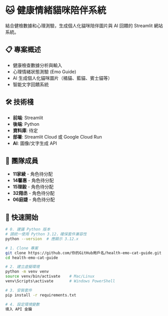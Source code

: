 # 🐱 健康情緒貓咪陪伴系統

結合健檢數據和心理測驗，生成個人化貓咪陪伴圖片與 AI 回饋的 Streamlit 網站系統。

## 📋 專案概述
- 健康檢查數據分析與輸入
- 心理情緒狀態測驗 (Emo Guide)
- AI 生成個人化貓咪圖片（橘貓、藍貓、賓士貓等）
- 智能文字回饋系統

## 🛠 技術棧
- **前端**: Streamlit
- **後端**: Python
- **資料庫**: 待定
- **部署**: Streamlit Cloud 或 Google Cloud Run
- **AI**: 圖像/文字生成 API

## 👥 團隊成員
- **11家綾** - 角色待分配  
- **14馨惠** - 角色待分配
- **15理毅** - 角色待分配
- **32翔丞** - 角色待分配
- **06庭婕** - 角色待分配

## 🚀 快速開始
```bash
# 0. 建議 Python 版本
# 請統一使用 Python 3.12，確保套件兼容性
python --version  # 應顯示 3.12.x

# 1. Clone 專案
git clone https://github.com/你的GitHub用戶名/health-emo-cat-guide.git
cd health-emo-cat-guide

# 2. 建立虛擬環境
python -m venv venv
source venv/bin/activate    # Mac/Linux
venv\Scripts\activate       # Windows PowerShell

# 3. 安裝套件
pip install -r requirements.txt

# 4. 設定環境變數
填入 API 金鑰
```
